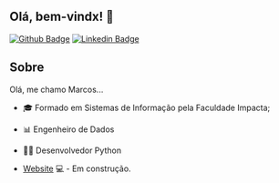 ## Olá, bem-vindx! 👋

[![Github Badge](https://img.shields.io/badge/-Github-000?style=flat-square&logo=Github&logoColor=white&link=https://github.com/mvoliveira1010)](https://github.com/mvoliveira1010)
[![Linkedin Badge](https://img.shields.io/badge/-LinkedIn-blue?style=flat-square&logo=Linkedin&logoColor=white&link=http://www.linkedin.com/in/mvoliveira1010)](http://www.linkedin.com/in/mvoliveira1010)

## Sobre
Olá, me chamo Marcos...
- ‍🎓 Formado em Sistemas de Informação pela Faculdade Impacta;
- 📊 Engenheiro de Dados
- 👨‍💻 Desenvolvedor Python

- [Website](https://fagnerpsantos.dev/) 💻 - Em construção.
